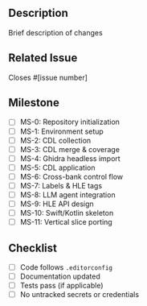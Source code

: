 ## Description
Brief description of changes

## Related Issue
Closes #[issue number]

## Milestone
- [ ] MS-0: Repository initialization
- [ ] MS-1: Environment setup
- [ ] MS-2: CDL collection
- [ ] MS-3: CDL merge & coverage
- [ ] MS-4: Ghidra headless import
- [ ] MS-5: CDL application
- [ ] MS-6: Cross-bank control flow
- [ ] MS-7: Labels & HLE tags
- [ ] MS-8: LLM agent integration
- [ ] MS-9: HLE API design
- [ ] MS-10: Swift/Kotlin skeleton
- [ ] MS-11: Vertical slice porting

## Checklist
- [ ] Code follows `.editorconfig`
- [ ] Documentation updated
- [ ] Tests pass (if applicable)
- [ ] No untracked secrets or credentials
